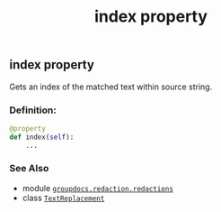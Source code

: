 ﻿---
title: index property
second_title: GroupDocs.Redaction for Python via .NET API References
description: 
type: docs
url: /python-net/groupdocs.redaction.redactions/textreplacement/index/
is_root: false
weight: 30
---

## index property


Gets an index of the matched text within source string.
### Definition:
```python
@property
def index(self):
    ...
```

### See Also
* module [`groupdocs.redaction.redactions`](../../)
* class [`TextReplacement`](/redaction/python-net/groupdocs.redaction.redactions/textreplacement)
